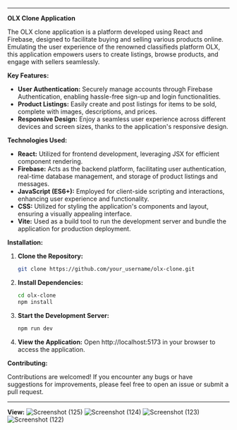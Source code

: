 

---

**OLX Clone Application**

The OLX clone application is a platform developed using React and Firebase, designed to facilitate buying and selling various products online. Emulating the user experience of the renowned classifieds platform OLX, this application empowers users to create listings, browse products, and engage with sellers seamlessly.

**Key Features:**

- **User Authentication:** Securely manage accounts through Firebase Authentication, enabling hassle-free sign-up and login functionalities.
- **Product Listings:** Easily create and post listings for items to be sold, complete with images, descriptions, and prices.
- **Responsive Design:** Enjoy a seamless user experience across different devices and screen sizes, thanks to the application's responsive design.

**Technologies Used:**

- **React:** Utilized for frontend development, leveraging JSX for efficient component rendering.
- **Firebase:** Acts as the backend platform, facilitating user authentication, real-time database management, and storage of product listings and messages.
- **JavaScript (ES6+):** Employed for client-side scripting and interactions, enhancing user experience and functionality.
- **CSS:** Utilized for styling the application's components and layout, ensuring a visually appealing interface.
- **Vite:** Used as a build tool to run the development server and bundle the application for production deployment.

**Installation:**

1. **Clone the Repository:**
   ```bash
   git clone https://github.com/your_username/olx-clone.git
   ```

2. **Install Dependencies:**
   ```bash
   cd olx-clone
   npm install
   ```

3. **Start the Development Server:**
   ```bash
   npm run dev
   ```

4. **View the Application:**
   Open http://localhost:5173 in your browser to access the application.

**Contributing:**

Contributions are welcomed! If you encounter any bugs or have suggestions for improvements, please feel free to open an issue or submit a pull request.

---


**View:**
![Screenshot (125)](https://github.com/muhammedshereefn/OLX-Clone/assets/126606666/44ccdd27-6ead-43c3-8005-21deb878ab54)
![Screenshot (124)](https://github.com/muhammedshereefn/OLX-Clone/assets/126606666/8f480ff5-de9e-46f8-8ba8-640bdfd97d96)
![Screenshot (123)](https://github.com/muhammedshereefn/OLX-Clone/assets/126606666/415c7876-c101-477a-bbeb-5ee0cca559e3)
![Screenshot (122)](https://github.com/muhammedshereefn/OLX-Clone/assets/126606666/4d989f20-eced-4ea0-b1a7-18075c0ead3f)
